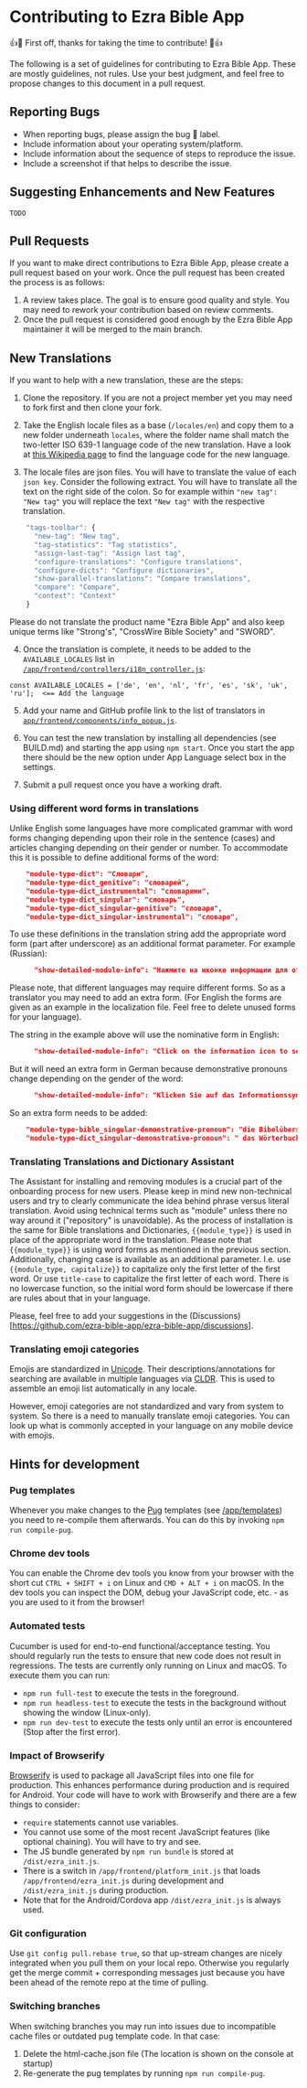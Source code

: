 # Contributing to Ezra Bible App

:+1::tada: First off, thanks for taking the time to contribute! :tada::+1:

The following is a set of guidelines for contributing to Ezra Bible App. These are mostly guidelines, not rules. Use your best judgment, and feel free to propose changes to this document in a pull request.

## Reporting Bugs

* When reporting bugs, please assign the bug 🐞 label.
* Include information about your operating system/platform.
* Include information about the sequence of steps to reproduce the issue.
* Include a screenshot if that helps to describe the issue.

## Suggesting Enhancements and New Features

`TODO`

## Pull Requests

If you want to make direct contributions to Ezra Bible App, please create a pull request based on your work. Once the pull request has been created the process is as follows:

1) A review takes place. The goal is to ensure good quality and style. You may need to rework your contribution based on review comments.
2) Once the pull request is considered good enough by the Ezra Bible App maintainer it will be merged to the main branch.

## New Translations

If you want to help with a new translation, these are the steps:

1) Clone the repository. If you are not a project member yet you may need to fork first and then clone your fork.

2) Take the English locale files as a base (`/locales/en`) and copy them to a new folder underneath `locales`, where the folder name shall match the two-letter ISO 639-1 language code of the new translation. Have a look at [this Wikipedia page](https://en.wikipedia.org/wiki/List_of_ISO_639-1_codes) to find the language code for the new language.

3) The locale files are json files. You will have to translate the value of each `json key`. Consider the following extract. You will have to translate all the text on the right side of the colon. So for example within `"new tag": "New tag"` you will replace the text `"New tag"` with the respective translation.

```javascript
    "tags-toolbar": {
      "new-tag": "New tag",
      "tag-statistics": "Tag statistics",
      "assign-last-tag": "Assign last tag",
      "configure-translations": "Configure translations",
      "configure-dicts": "Configure dictionaries",
      "show-parallel-translations": "Compare translations",
      "compare": "Compare",
      "context": "Context"
    }
```

Please do not translate the product name "Ezra Bible App" and also keep unique terms like "Strong's", "CrossWire Bible Society" and "SWORD".

4) Once the translation is complete, it needs to be added to the `AVAILABLE_LOCALES` list in [`/app/frontend/controllers/i18n_controller.js`](https://github.com/ezra-bible-app/ezra-bible-app/blob/master/app/frontend/controllers/i18n_controller.js):
```
const AVAILABLE_LOCALES = ['de', 'en', 'nl', 'fr', 'es', 'sk', 'uk', 'ru'];  <== Add the language
```

5) Add your name and GitHub profile link to the list of translators in [`app/frontend/components/info_popup.js`](https://github.com/ezra-bible-app/ezra-bible-app/blob/master/app/frontend/components/info_popup.js#L106).

6) You can test the new translation by installing all dependencies (see BUILD.md) and starting the app using `npm start`. Once you start the app there should be the new option under App Language select box in the settings.

7) Submit a pull request once you have a working draft.

### Using different word forms in translations

Unlike English some languages have more complicated grammar with word forms changing depending upon their role in the sentence (cases) and articles changing depending on their gender or number. To accommodate this it is possible to define additional forms of the word:
```json
    "module-type-dict": "Словари",
    "module-type-dict_genitive": "словарей",
    "module-type-dict_instrumental": "словарями",
    "module-type-dict_singular": "словарь",
    "module-type-dict_singular-genitive": "словаря",
    "module-type-dict_singular-instrumental": "словаре",
```
To use these definitions in the translation string add the appropriate word form (part after underscore) as an additional format parameter. For example (Russian):
```json
      "show-detailed-module-info": "Нажмите на иконке информации для отображения подробностей о {{module_type, singular-instrumental}}."
```
Please note, that different languages may require different forms. So as a translator you may need to add an extra form. (For English the forms are given as an example in the localization file. Feel free to delete unused forms for your language).

The string in the example above will use the nominative form in English:
```json
      "show-detailed-module-info": "Click on the information icon to see more details about the {{module_type, singular}}."
```
But it will need an extra form in German because demonstrative pronouns change depending on the gender of the word:
```json
      "show-detailed-module-info": "Klicken Sie auf das Informationssymbol um mehr Informationen zu {{module_type, singular-demonstrative-pronoun}} anzuzeigen."
```
So an extra form needs to be added:
```json
    "module-type-bible_singular-demonstrative-pronoun": "die Bibelübersetzung",
    "module-type-dict_singular-demonstrative-pronoun": " das Wörterbuch",
```

### Translating Translations and Dictionary Assistant

The Assistant for installing and removing modules is a crucial part of the onboarding process for new users. Please keep in mind new non-technical users and try to clearly communicate the idea behind phrase versus literal translation. Avoid using technical terms such as "module" unless there no way around it ("repository" is unavoidable). As the process of installation is the same for Bible translations and Dictionaries, `{{module_type}}` is used in place of the appropriate word in the translation. Please note that `{{module_type}}` is using word forms as mentioned in the previous section. Additionally, changing case is available as an additional parameter. I.e. use `{{module_type, capitalize}}` to capitalize only the first letter of the first word. Or use `title-case` to capitalize the first letter of each word. There is no lowercase function, so the initial word form should be lowercase if there are rules about that in your language. 

Please, feel free to add your suggestions in the (Discussions)[https://github.com/ezra-bible-app/ezra-bible-app/discussions].

### Translating emoji categories

Emojis are standardized in [Unicode](http://unicode.org/emoji/charts/full-emoji-list.html). Their descriptions/annotations for searching are available in multiple languages via [CLDR](https://unicode-org.github.io/cldr-staging/charts/latest/annotations/index.html). This is used to assemble an emoji list automatically in any locale. 

However, emoji categories are not standardized and vary from system to system. So there is a need to manually translate emoji categories. You can look up what is commonly accepted in your language on any mobile device with emojis.

## Hints for development

### Pug templates

Whenever you make changes to the [Pug](https://pugjs.org/) templates (see [/app/templates](https://github.com/ezra-bible-app/ezra-bible-app/tree/master/app/templates)) you need to re-compile them afterwards. You can do this by invoking `npm run compile-pug`.

### Chrome dev tools

You can enable the Chrome dev tools you know from your browser with the short cut `CTRL + SHIFT + i` on Linux and `CMD + ALT + i` on macOS.
In the dev tools you can inspect the DOM, debug your JavaScript code, etc. - as you are used to it from the browser!

### Automated tests

Cucumber is used for end-to-end functional/acceptance testing. You should regularly run the tests to ensure that new code does not result in regressions. The tests are currently only running on Linux and macOS. To execute them you can run:

- `npm run full-test` to execute the tests in the foreground.
- `npm run headless-test` to execute the tests in the background without showing the window (Linux-only).
- `npm run dev-test` to execute the tests only until an error is encountered (Stop after the first error).

### Impact of Browserify

[Browserify](http://browserify.org/) is used to package all JavaScript files into one file for production. This enhances performance during production and is required for Android. Your code will have to work with Browserify and there are a few things to consider:

- `require` statements cannot use variables.
- You cannot use some of the most recent JavaScript features (like optional chaining). You will have to try and see.
- The JS bundle generated by `npm run bundle` is stored at `/dist/ezra_init.js`.
- There is a switch in `/app/frontend/platform_init.js` that loads `/app/frontend/ezra_init.js` during development and `/dist/ezra_init.js` during production.
- Note that for the Android/Cordova app `/dist/ezra_init.js` is always used.

### Git configuration

Use `git config pull.rebase true`, so that up-stream changes are nicely integrated when you pull them on your local repo.
Otherwise you regularly get the merge commit + corresponding messages just because you have been ahead of the remote repo at the time of pulling.

### Switching branches

When switching branches you may run into issues due to incompatible cache files or outdated pug template code. In that case:

1. Delete the html-cache.json file (The location is shown on the console at startup)
2. Re-generate the pug templates by running `npm run compile-pug`.

